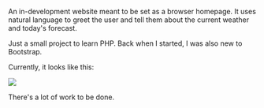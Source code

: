 An in-development website meant to be set as a browser homepage. It uses natural language to greet the user and tell them about the current weather and today's forecast.

Just a small project to learn PHP. Back when I started, I was also new to Bootstrap.

Currently, it looks like this:

![](http://i.imgur.com/HfGdpEt.png)

There's a lot of work to be done.
